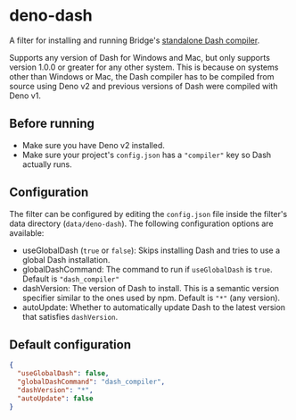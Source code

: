 # deno-dash

A filter for installing and running Bridge's
[standalone Dash compiler](https://github.com/bridge-core/deno-dash-compiler).

Supports any version of Dash for Windows and Mac, but only supports version
1.0.0 or greater for any other system. This is because on systems other than
Windows or Mac, the Dash compiler has to be compiled from source using Deno v2
and previous versions of Dash were compiled with Deno v1.

## Before running

- Make sure you have Deno v2 installed.
- Make sure your project's `config.json` has a `"compiler"` key so Dash actually
  runs.

## Configuration

The filter can be configured by editing the `config.json` file inside the
filter's data directory (`data/deno-dash`). The following configuration options
are available:

- useGlobalDash (`true` or `false`): Skips installing Dash and tries to use a
  global Dash installation.
- globalDashCommand: The command to run if `useGlobalDash` is `true`. Default is
  `"dash_compiler"`
- dashVersion: The version of Dash to install. This is a semantic version
  specifier similar to the ones used by npm. Default is `"*"` (any version).
- autoUpdate: Whether to automatically update Dash to the latest version that
  satisfies `dashVersion`.

## Default configuration

```json
{
  "useGlobalDash": false,
  "globalDashCommand": "dash_compiler",
  "dashVersion": "*",
  "autoUpdate": false
}
```
